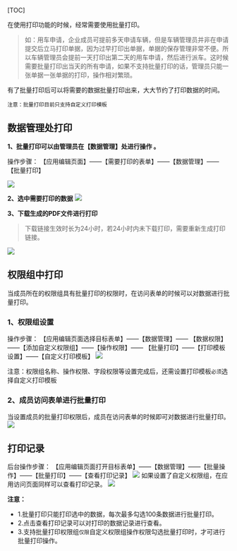 [TOC]

在使用打印功能的时候，经常需要使用批量打印。
>如：用车申请，企业成员可提前多天申请车辆，但是车辆管理员并非在申请提交后立马打印单据，因为过早打印出单据，单据的保存管理非常不便。所以车辆管理员会提前一天打印出第二天的用车申请，然后进行派车。这时候需要批量打印出当天的所有申请，如果不支持批量打印的话，管理员只能一张单据一张单据的打印，操作相对繁琐。

有了批量打印后可以将需要的数据批量打印出来，大大节约了打印数据的时间。

`注意：批量打印目前只支持自定义打印模板`


## 数据管理处打印

**1、批量打印可以由管理员在【数据管理】处进行操作 。**

操作步骤：
【应用编辑页面】——【需要打印的表单】——【数据管理】—— 【批量打印】


![](http://docfiles.baibaoyun.com/Fn-ORQHzelJZnNcjWk0FFZkhdvXM)

**2、选中需要打印的数据**
![](http://docfiles.baibaoyun.com/FrIMcaddvRIpL7Jeqdo9rABhIK3f)


**3、下载生成的PDF文件进行打印**
>下载链接生效时长为24小时，若24小时内未下载打印，需要重新生成打印链接。

![](http://docfiles.baibaoyun.com/FvB6lzU_HEmh5FrOxrSwRtOdnQiw)


## 权限组中打印

当成员所在的权限组具有批量打印的权限时，在访问表单的时候可以对数据进行批量打印。
### 1、权限组设置
操作步骤：
【应用编辑页面选择目标表单】——【数据管理】—— 【数据权限】——【添加自定义权限组】——【操作权限】—— 【批量打印】——【打印模板设置】——【自定义打印模板】
![](http://docfiles.baibaoyun.com/FpQy22vYedrUTta2bGrvzWzs15WC)

注意：权限组名称、操作权限、字段权限等设置完成后，还需设置打印模板`必须`选择自定义打印模板


### 2、成员访问表单进行批量打印
当设置成员的批量打印权限后，成员在访问表单的时候即可对数据进行批量打印。
![](http://docfiles.baibaoyun.com/FtIVNU5RrjgxIv7l8TD-F2OEXSGD)


## 打印记录
后台操作步骤：
【应用编辑页面打开目标表单】——【数据管理】——【批量操作】——【批量打印】——【查看打印记录】
![](http://docfiles.baibaoyun.com/lnEJukrZNT2zpIkglYCPKOSNeouo)
如果设置了自定义权限组，在应用访问页面同样可以查看打印记录。
![](http://docfiles.baibaoyun.com/FoySy4VH_ZuDHKSO--j2IoBcSL-K)


**注意：**

* 1.批量打印只能打印选中的数据，每次最多勾选100条数据进行批量打印。
* 2.点击查看打印记录可以对打印的数据记录进行查看。
* 3.支持批量打印权限组`仅限`自定义权限组操作权限勾选批量打印时，才可进行批量打印操作。
